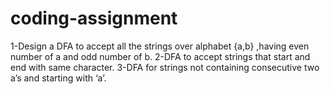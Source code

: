 # coding-assignment
1-Design a DFA to accept all the strings over alphabet {a,b} ,having even number of a and odd number of b.
2-DFA to accept strings that start and end with same character.
3-DFA for strings not containing consecutive two a’s and starting with ‘a’.
